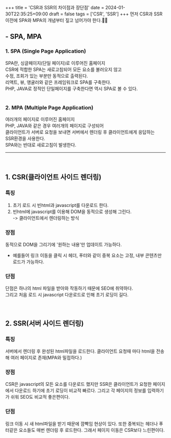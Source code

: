 +++
title = 'CSR과 SSR의 차이점과 장단점'
date = 2024-01-30T22:35:25+09:00
draft = false
tags = ['CSR', 'SSR']
+++
먼저 CSR과 SSR 이전에
SPA와 MPA의 개념부터 짚고 넘어가야 한다.✍🏻

## - SPA, MPA 

### 1. SPA (Single Page Application)
SPA란, 싱글페이지(단일 페이지)로 이루어진 홈페이지<br>
CSR에 적합한 SPA는 새로고침되어 모든 요소를 불러오지 않고<br>
수정, 조회가 있는 부분만 동적으로 출력된다.<br>
리액트, 뷰, 앵귤러와 같은 프레임워크로 SPA를 구축한다.<br>
PHP, JAVA로 정적인 단일페이지를 구축한다면 역시 SPA로 볼 수 있다.
<br>
<br>

### 2. MPA (Multiple Page Application)
여러개의 페이지로 이루어진 홈페이지<br>
PHP, JAVA와 같은 경우 여러개의 페이지로 구성되어<br>
클라이언트가 서버로 요청을 보내면 서버에서 렌더링 후 클라이언트에게 응답하는<br>
SSR환경을 사용한다.<br>
SPA와는 반대로 새로고침이 발생한다.
<br>

---

<br>

## 1. CSR(클라이언트 사이드 렌더링)
### 특징
1. 초기 로드 시 빈html과 javascript를 다운로드 한다.<br>
2. 빈html에 javascript를 이용해 DOM을 동적으로 생성해 그린다.<br>
   -> 클라이언트에서 렌더링하는 방식


### 장점
동적으로 DOM을 그리기에 '원하는 내용'만 업데이트 가능하다.<br>
- 예를들어 링크 이동을 클릭 시 헤더, 푸터와 같이 중복 요소는 고정, 내부 콘텐츠만 로드가 가능하다.<br>
  
### 단점
단점은 하나의 html 파일을 받아와 작동하기 때문에 SEO에 취약하다.<br>
그리고 처음 로드 시 javascript 다운로드로 인해 초기 로딩이 길다.<br>
<br>
<br>


## 2. SSR(서버 사이드 렌더링)
### 특징
서버에서 렌더링 후 완성된 html파일을 로드한다.
클라이언트 요청때 마다 html을 전송해 여러 페이지로 존재(MPA와 밀접하다.)


### 장점
CSR은 javascript의 모든 요소를 다운로드 했지만 SSR은 클라이언트가 요청한 페이지에서
다운로드 하기에 초기 로딩이 비교적 빠르다.
그리고 각 페이지의 정보를 입력하기가 쉬워 SEO도 비교적 좋은편이다.


### 단점
링크 이동 시 새 html파일을 받기 때문에 깜빡임 현상이 있다.
또한 중복되는 헤더나 푸터같은 요소들도 매번 렌더링 후 로드한다.
그래서 페이지 이동은 CSR보다 느린편이다.


